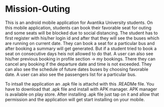 # Mission-Outing
This is an android mobile application for Avantika University students. On this mobile application, students can book their favorable seat for outing and some seats will be blocked due to social distancing. The student has to first register with his/her login id and after that they will see the buses which are running on current date. They can book a seat for a particular bus and after booking a summary will get generated. But if a student tried to book a seat on consecutive days heis not allowed to do that. A user can also see his/her previous booking in profile section -> my bookings. There they can cancel any booking if the departure date and time is not exceeded. They can also see the schedule of future dates buses by choosing favorable date. A user can also see the passengers list for a particular bus.

To intsall the application an .apk file is attachd with this .READMe file. You have to download that .apk file and install with APK manager. APK manager is available on play store. After installing .apk file just tap on it and allow that permission and the application will get start installing on your mobile.
